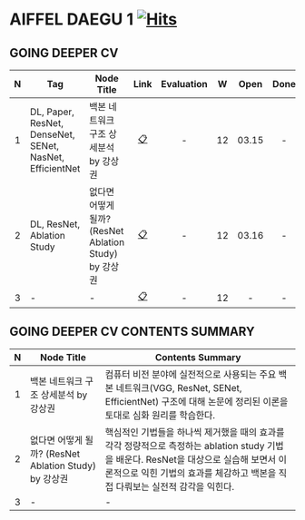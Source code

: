 # AIFFEL DAEGU 1 [![Hits](https://hits.seeyoufarm.com/api/count/incr/badge.svg?url=https%3A%2F%2Fgithub.com%2FHRPzz%2FAIFFEL%2Ftree%2Fmain%2FGOING_DEEPER_CV&count_bg=%2379C83D&title_bg=%23555555&icon=&icon_color=%23E7E7E7&title=hits&edge_flat=false)](https://hits.seeyoufarm.com)

## GOING DEEPER CV

|N|Tag|Node Title|Link|Evaluation|W|Open|Done|
|:---:|---|---|:---:|:---:|:---:|:---:|:---:|
|1|DL, Paper, ResNet, DenseNet, SENet, NasNet, EfficientNet|백본 네트워크 구조 상세분석 by 강상권|[📋](Node_01/README.md)|-|12|03.15|-|
|2|DL, ResNet, Ablation Study|없다면 어떻게 될까? (ResNet Ablation Study) by 강상권|[📋](Node_02/README.md)|-|12|03.16|-|
|3|-|-|[📋]()|-|12|-|-|

## GOING DEEPER CV CONTENTS SUMMARY

|N|Node Title|Contents Summary|
|:---:|---|---|
|1|백본 네트워크 구조 상세분석 by 강상권|컴퓨터 비전 분야에 실전적으로 사용되는 주요 백본 네트워크(VGG, ResNet, SENet, EfficientNet) 구조에 대해 논문에 정리된 이론을 토대로 심화 원리를 학습한다.|
|2|없다면 어떻게 될까? (ResNet Ablation Study) by 강상권|핵심적인 기법들을 하나씩 제거했을 때의 효과를 각각 정량적으로 측정하는 ablation study 기법을 배운다. ResNet을 대상으로 실습해 보면서 이론적으로 익힌 기법의 효과를 체감하고 백본을 직접 다뤄보는 실전적 감각을 익힌다.|
|3|-|-|
